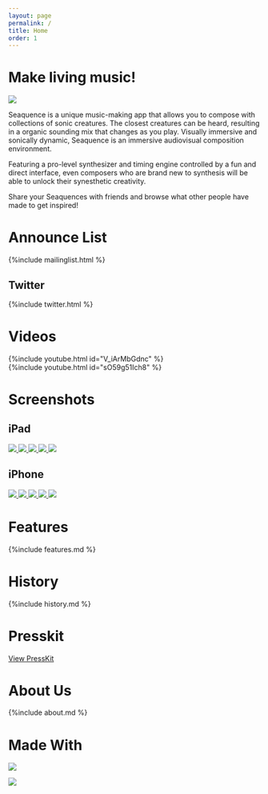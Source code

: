 ```yaml
---
layout: page
permalink: /
title: Home
order: 1
---
```


# Make living music!

<img src="{{site.baseurl}}/images/Seaquence-iPad12.9_2x_3up_thumb.png" />

Seaquence is a unique music-making app that allows you to compose with collections of sonic creatures. The closest creatures can be heard, resulting in a organic sounding mix that changes as you play. Visually immersive and sonically dynamic, Seaquence is an immersive audiovisual composition environment.

Featuring a pro-level synthesizer and timing engine controlled by a fun and direct interface, even composers who are brand new to synthesis will be able to unlock their synesthetic creativity.

Share your Seaquences with friends and browse what other people have made to get inspired!


# Announce List

{%include mailinglist.html %}


## Twitter

{%include twitter.html %}


# Videos

{%include youtube.html id="V_iArMbGdnc" %}<br />
{%include youtube.html id="sO59g51Ich8" %}


# Screenshots

## iPad

<div class="screenshot-50">
<a href="{{site.baseurl}}/images/screenshots/screenshot_iPad12.9_2x_00009.png">
<img src="{{site.baseurl}}/images/screenshots/screenshot_iPad12.9_2x_00009_thumb.png" />
</a>
<a href="{{site.baseurl}}/images/screenshots/screenshot_iPad12.9_2x_00029.png">
<img src="{{site.baseurl}}/images/screenshots/screenshot_iPad12.9_2x_00029_thumb.png" />
</a>
<a href="{{site.baseurl}}/images/screenshots/screenshot_iPad12.9_2x_00053.png">
<img src="{{site.baseurl}}/images/screenshots/screenshot_iPad12.9_2x_00053_thumb.png" />
</a>
<a href="{{site.baseurl}}/images/screenshots/screenshot_iPad12.9_2x_00066.png">
<img src="{{site.baseurl}}/images/screenshots/screenshot_iPad12.9_2x_00066_thumb.png" />
</a>
<a href="{{site.baseurl}}/images/screenshots/screenshot_iPad12.9_2x_00094.png">
<img src="{{site.baseurl}}/images/screenshots/screenshot_iPad12.9_2x_00094_thumb.png" />
</a>
</div>

<div class="clear"></div>


## iPhone

<div class="screenshot-33">
<a href="{{site.baseurl}}/images/screenshots/screenshot_iPhone6p_3x_00000.png">
<img src="{{site.baseurl}}/images/screenshots/screenshot_iPhone6p_3x_00000_thumb.png" />
</a>
<a href="{{site.baseurl}}/images/screenshots/screenshot_iPhone6p_3x_00002.png">
<img src="{{site.baseurl}}/images/screenshots/screenshot_iPhone6p_3x_00002_thumb.png" />
</a>
<a href="{{site.baseurl}}/images/screenshots/screenshot_iPhone6p_3x_00008.png">
<img src="{{site.baseurl}}/images/screenshots/screenshot_iPhone6p_3x_00008_thumb.png" />
</a>
<a href="{{site.baseurl}}/images/screenshots/screenshot_iPhone6p_3x_00048.png">
<img src="{{site.baseurl}}/images/screenshots/screenshot_iPhone6p_3x_00048_thumb.png" />
</a>
<a href="{{site.baseurl}}/images/screenshots/screenshot_iPhone6p_3x_00049.png">
<img src="{{site.baseurl}}/images/screenshots/screenshot_iPhone6p_3x_00049_thumb.png">
</a>
</div>


# Features

{%include features.md %}


# History

{%include history.md %}


# Presskit

<a href="{{site.baseurl}}/press" class="button">View PressKit</a>


# About Us

{%include about.md %}


# Made With

<a href="http://libcinder.org"><img src="{{site.baseurl}}/images/logos/cinder.svg"  /></a>

<a href="http://http://puredata.info/"><img src="{{site.baseurl}}/images/logos/puredata.png" /></a>
